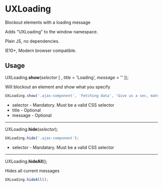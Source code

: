 # UXLoading
Blockout elements with a loading message

Adds "UXLoading" to the window namespace.

Plain JS, no dependencies.

IE10+, Modern browser compatible.

## Usage

UXLoading.**show**(_selector_ [ , _title_ = 'Loading', _message_ = '' ]);

Will blockout an element and show what you specify

```JavaScript
UXLoading.show('.ajax-component', 'Fetching data', 'Give us a sec, mate');
```

- selector - Mandatory. Must be a valid CSS selector
- title - Optional
- message - Optional

***
UXLoading.**hide**(_selector_);

```JavaScript
UXLoading.hide('.ajax-component');
```

- selector - Mandatary. Must be a valid CSS selector

***
UXLoading.**hideAll**();

Hides all current messages

```JavaScript
UXLoading.hideAll();
```
